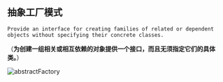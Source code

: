 ## 抽象工厂模式

`Provide an interface for creating families of related or dependent objects without specifying their concrete classes.`

（**为创建一组相关或相互依赖的对象提供一个接口，而且无须指定它们的具体类。**）

![abstractFactory](/images/abstractFactory.png)